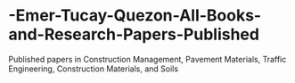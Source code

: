# -Emer-Tucay-Quezon-All-Books-and-Research-Papers-Published
Published papers in Construction Management, Pavement Materials, Traffic Engineering, Construction Materials, and Soils
